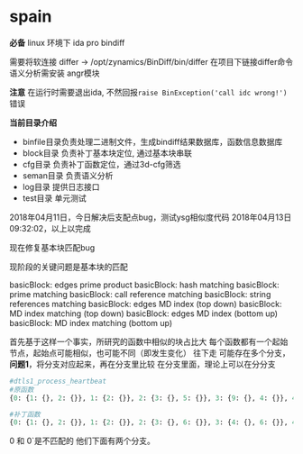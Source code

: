 # spain

**必备**
linux 环境下
ida pro
bindiff

需要将软连接 differ -> /opt/zynamics/BinDiff/bin/differ
在项目下链接differ命令
语义分析需安装
angr模块

**注意**
在运行时需要退出ida, 不然回报`raise BinException('call idc wrong!')`错误

**当前目录介绍**
- binfile目录负责处理二进制文件，生成bindiff结果数据库，函数信息数据库
- block目录 负责补丁基本块定位, 通过基本块串联
- cfg目录 负责补丁函数定位，通过3d-cfg筛选
- seman目录 负责语义分析
- log目录 提供日志接口
- test目录 单元测试

2018年04月11日，今日解决后支配点bug，测试ysg相似度代码
2018年04月13日09:32:02，以上以完成

现在修复基本块匹配bug

现阶段的关键问题是基本块的匹配

basicBlock: edges prime product
basicBlock: hash matching
basicBlock: prime matching
basicBlock: call reference matching
basicBlock: string references matching
basicBlock: edges MD index (top down)
basicBlock: MD index matching (top down)
basicBlock: edges MD index (bottom up)
basicBlock: MD index matching (bottom up)


首先基于这样一个事实，所研究的函数中相似的块占比大
每个函数都有一个起始节点，起始点可能相似，也可能不同（即发生变化）
往下走 可能存在多个分支，**问题1**，将分支对应起来，再在分支里比较
    在分支里面，理论上可以在分分支

```python
#dtls1_process_heartbeat
#原函数
{0: {1: {}, 2: {}}, 1: {2: {}}, 2: {3: {}, 5: {}}, 3: {9: {}, 4: {}}, 4: {}, 5: {8: {}, 6: {}}, 6: {8: {}, 7: {}}, 7: {8: {}}, 8: {4: {}}, 9: {10: {}, 4: {}}, 10: {11: {}, 4: {}}, 11: {4: {}}}

#补丁函数
{0: {1: {}, 2: {}}, 1: {2: {}}, 2: {3: {}, 6: {}}, 3: {4: {}, 6: {}}, 4: {5: {}, 7: {}}, 5: {12: {}, 6: {}}, 6: {}, 7: {8: {}, 6: {}}, 8: {9: {}, 11: {}}, 9: {10: {}, 11: {}}, 10: {11: {}}, 11: {6: {}}, 12: {13: {}, 6: {}}, 13: {14: {}, 6: {}}, 14: {6: {}}}
```
0 和 0`是不匹配的
    他们下面有两个分支。

